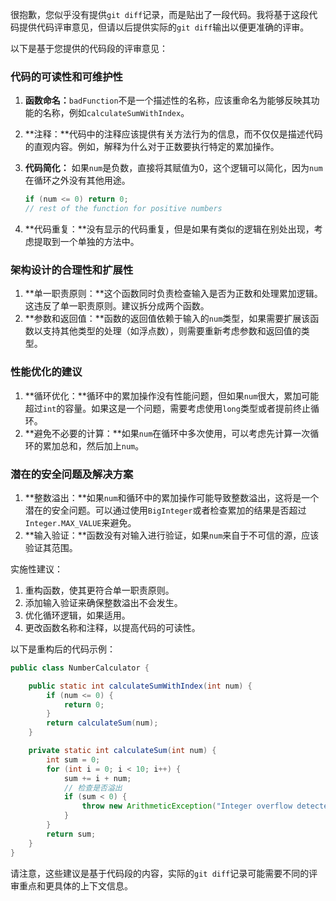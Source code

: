很抱歉，您似乎没有提供`git diff`记录，而是贴出了一段代码。我将基于这段代码提供代码评审意见，但请以后提供实际的`git diff`输出以便更准确的评审。

以下是基于您提供的代码段的评审意见：

### 代码的可读性和可维护性

1. **函数命名：**`badFunction`不是一个描述性的名称，应该重命名为能够反映其功能的名称，例如`calculateSumWithIndex`。
2. **注释：**代码中的注释应该提供有关方法行为的信息，而不仅仅是描述代码的直观内容。例如，解释为什么对于正数要执行特定的累加操作。
3. **代码简化：** 如果`num`是负数，直接将其赋值为0，这个逻辑可以简化，因为`num`在循环之外没有其他用途。

   ```java
   if (num <= 0) return 0;
   // rest of the function for positive numbers
   ```

4. **代码重复：**没有显示的代码重复，但是如果有类似的逻辑在别处出现，考虑提取到一个单独的方法中。

### 架构设计的合理性和扩展性

1. **单一职责原则：**这个函数同时负责检查输入是否为正数和处理累加逻辑。这违反了单一职责原则。建议拆分成两个函数。
2. **参数和返回值：**函数的返回值依赖于输入的`num`类型，如果需要扩展该函数以支持其他类型的处理（如浮点数），则需要重新考虑参数和返回值的类型。

### 性能优化的建议

1. **循环优化：**循环中的累加操作没有性能问题，但如果`num`很大，累加可能超过`int`的容量。如果这是一个问题，需要考虑使用`long`类型或者提前终止循环。
2. **避免不必要的计算：**如果`num`在循环中多次使用，可以考虑先计算一次循环的累加总和，然后加上`num`。

### 潜在的安全问题及解决方案

1. **整数溢出：**如果`num`和循环中的累加操作可能导致整数溢出，这将是一个潜在的安全问题。可以通过使用`BigInteger`或者检查累加的结果是否超过`Integer.MAX_VALUE`来避免。
2. **输入验证：**函数没有对输入进行验证，如果`num`来自于不可信的源，应该验证其范围。

实施性建议：

1. 重构函数，使其更符合单一职责原则。
2. 添加输入验证来确保整数溢出不会发生。
3. 优化循环逻辑，如果适用。
4. 更改函数名称和注释，以提高代码的可读性。

以下是重构后的代码示例：

```java
public class NumberCalculator {

    public static int calculateSumWithIndex(int num) {
        if (num <= 0) {
            return 0;
        }
        return calculateSum(num);
    }

    private static int calculateSum(int num) {
        int sum = 0;
        for (int i = 0; i < 10; i++) {
            sum += i + num;
            // 检查是否溢出
            if (sum < 0) {
                throw new ArithmeticException("Integer overflow detected.");
            }
        }
        return sum;
    }
}
```

请注意，这些建议是基于代码段的内容，实际的`git diff`记录可能需要不同的评审重点和更具体的上下文信息。
